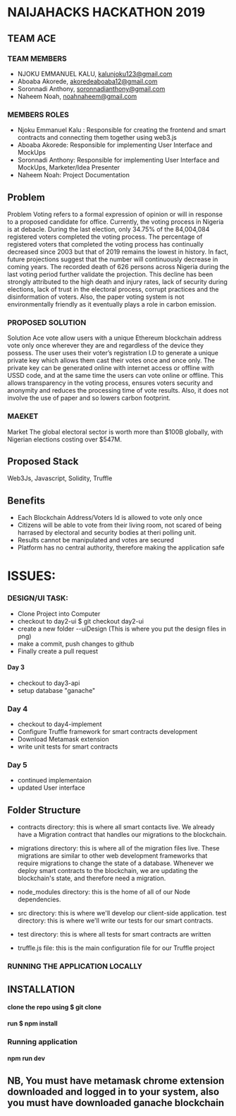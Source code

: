 # NAIJAHACKS HACKATHON 2019

## TEAM ACE

### TEAM MEMBERS

- NJOKU EMMANUEL KALU, kalunjoku123@gmail.com
- Aboaba Akorede, akoredeaboaba12@gmail.com
- Soronnadi Anthony, soronnadianthony@gmail.com
- Naheem Noah, noahnaheem@gmail.com

### MEMBERS ROLES

- Njoku Emmanuel Kalu : Responsible for creating the frontend and smart contracts and connecting them together using web3.js
- Aboaba Akorede: Responsible for implementing User Interface and MockUps
- Soronnadi Anthony: Responsible for implementing User Interface and MockUps, Marketer/Idea Presenter
- Naheem Noah: Project Documentation

## Problem

Problem Voting refers to a formal expression of opinion or will in response to a proposed candidate for office. Currently, the voting process in Nigeria is at debacle. During the last election, only 34.75% of the 84,004,084 registered voters completed the voting process. The percentage of registered voters that completed the voting process has continually decreased since 2003 but that of 2019 remains the lowest in history. In fact, future projections suggest that the number will continuously decrease in coming years. The recorded death of 626 persons across Nigeria during the last voting period further validate the projection. This decline has been strongly attributed to the high death and injury rates, lack of security during elections, lack of trust in the electoral process, corrupt practices and the disinformation of voters. Also, the paper voting system is not environmentally friendly as it eventually plays a role in carbon emission.

### PROPOSED SOLUTION

Solution Ace vote allow users with a unique Ethereum blockchain address vote only once wherever they are and regardless of the device they possess. The user uses their voter’s registration I.D to generate a unique private key which allows them cast their votes once and once only. The private key can be generated online with internet access or offline with USSD code, and at the same time the users can vote online or offline. This allows transparency in the voting process, ensures voters security and anonymity and reduces the processing time of vote results. Also, it does not involve the use of paper and so lowers carbon footprint.

### MAEKET

Market The global electoral sector is worth more than $100B globally, with Nigerian elections costing over $547M.

## Proposed Stack

Web3Js, Javascript, Solidity, Truffle

## Benefits

- Each Blockchain Address/Voters Id is allowed to vote only once
- Citizens will be able to vote from their living room, not scared of being harrased by electoral and security bodies at theri polling unit.
- Results cannot be manipulated and votes are secured
- Platform has no central authority, therefore making the application safe

# ISSUES:

### DESIGN/UI TASK:

- Clone Project into Computer
- checkout to day2-ui \$ git checkout day2-ui
- create a new folder --uiDesign (This is where you put the design files in png)
- make a commit, push changes to github
- Finally create a pull request

#### Day 3

- checkout to day3-api
- setup database "ganache"

### Day 4

- checkout to day4-implement
- Configure Truffle framework for smart contracts development
- Download Metamask extension
- write unit tests for smart contracts

### Day 5

- continued implementaion
- updated User interface

## Folder Structure

- contracts directory: this is where all smart contacts live. We already have a Migration contract that handles our migrations to the blockchain.

- migrations directory: this is where all of the migration files live. These migrations are similar to other web development frameworks that require migrations to change the state of a database. Whenever we deploy smart contracts to the blockchain, we are updating the blockchain's state, and therefore need a migration.

- node_modules directory: this is the home of all of our Node dependencies.

- src directory: this is where we'll develop our client-side application.
  test directory: this is where we'll write our tests for our smart contracts.

- test directory: this is where all tests for smart contracts are written

- truffle.js file: this is the main configuration file for our Truffle project

### RUNNING THE APPLICATION LOCALLY

## INSTALLATION

#### clone the repo using \$ git clone

#### run \$ npm install

### Running application

#### npm run dev

## NB, You must have metamask chrome extension downloaded and logged in to your system, also you must have downloaded ganache blockchain
